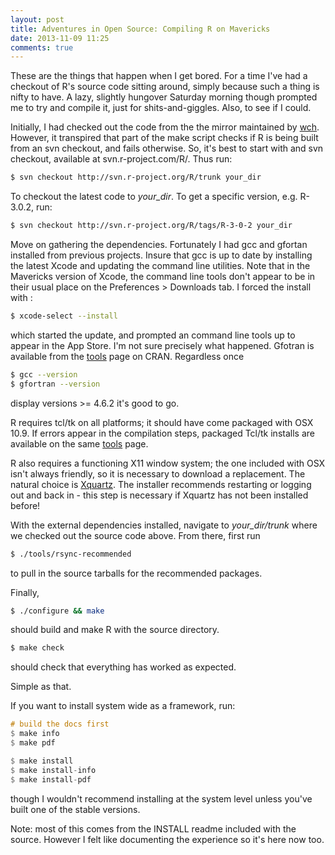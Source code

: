 ```yaml
---
layout: post
title: Adventures in Open Source: Compiling R on Mavericks
date: 2013-11-09 11:25
comments: true
---
```

These are the things that happen when I get bored.  For a time I've had a checkout of R's source code sitting around, simply because such a thing is nifty to have.  A lazy, slightly hungover Saturday morning though prompted me to try and compile it, just for shits-and-giggles.  Also, to see if I could.

Initially, I had checked out the code from the the mirror maintained by [wch](http://www.github.com/wch).  However, it transpired that part of the make script checks if R is being built from an svn checkout, and fails otherwise. So, it's best to start with and svn checkout, available at svn.r-project.com/R/.  Thus run:

```bash
$ svn checkout http://svn.r-project.org/R/trunk your_dir
```
To checkout the latest code to *your_dir*.  To get a specific version, e.g. R-3.0.2, run:

```bash
$ svn checkout http://svn.r-project.org/R/tags/R-3-0-2 your_dir
```

Move on gathering the dependencies.  Fortunately I had gcc and gfortan installed from previous projects.  Insure that gcc is up to date by installing the latest Xcode and updating the command line utilities.  Note that in the Mavericks version of Xcode, the command line tools don't appear to be in their usual place on the Preferences > Downloads tab. I forced the install with :

```bash
$ xcode-select --install
```

which started the update, and prompted an command line tools up to appear in the App Store.  I'm not sure precisely what happened.  Gfotran is available from the [tools](http://cran.r-project.org/bin/macosx/tools/) page on CRAN. Regardless once

```bash
$ gcc --version
$ gfortran --version
```

display versions >= 4.6.2 it's good to go.

R requires tcl/tk on all platforms; it should have come packaged with OSX 10.9.  If errors appear in the compilation steps, packaged Tcl/tk installs are available on the same [tools](http://cran.r-project.org/bin/macosx/tools/) page.

R also requires a functioning X11 window system; the one included with OSX isn't always friendly, so it is necessary to download a replacement.  The natural choice is [Xquartz](http://xquartz.macosforge.org/landing/).  The installer recommends restarting or logging out and back in - this step is necessary if Xquartz has not been installed before!

With the external dependencies installed, navigate to *your_dir/trunk* where we checked out the source code above.  From there, first run

```bash
$ ./tools/rsync-recommended
```
to pull in the source tarballs for the recommended packages.

Finally,

```bash
$ ./configure && make
```

should build and make R with the source directory.

```bash
$ make check
```

should check that everything has worked as expected.

Simple as that.

If you want to install system wide as a framework, run:

```haskell
# build the docs first
$ make info
$ make pdf

$ make install
$ make install-info
$ make install-pdf
```
though I wouldn't recommend installing at the system level unless you've built one of the stable versions.

Note: most of this comes from the INSTALL readme included with the source.  However I felt like documenting the experience so it's here now too.
